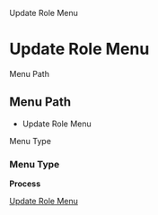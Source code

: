
Update Role Menu
# Update Role Menu



Menu Path
## Menu Path



- Update Role Menu

Menu Type
### Menu Type

**Process**


[Update Role Menu](../../functional-guide/window/process-u_rolemenu_update.md)